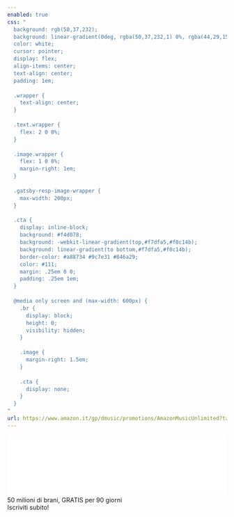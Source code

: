 ```yaml
---
enabled: true
css: "
  background: rgb(50,37,232);
  background: linear-gradient(0deg, rgba(50,37,232,1) 0%, rgba(44,29,155,1) 100%);
  color: white;
  cursor: pointer;
  display: flex;
  align-items: center;
  text-align: center;
  padding: 1em;

  .wrapper {
    text-align: center;
  }

  .text.wrapper {
    flex: 2 0 0%;
  }

  .image.wrapper {
    flex: 1 0 0%;
    margin-right: 1em;
  }

  .gatsby-resp-image-wrapper {
    max-width: 200px;
  }

  .cta {
    display: inline-block;
    background: #f4d078;
    background: -webkit-linear-gradient(top,#f7dfa5,#f0c14b);
    background: linear-gradient(to bottom,#f7dfa5,#f0c14b);
    border-color: #a88734 #9c7e31 #846a29;
    color: #111;
    margin: .25em 0 0;
    padding: .25em 1em;
  }

  @media only screen and (max-width: 600px) {
    .br {
      display: block;
      height: 0;
      visibility: hidden;
    }

    .image {
      margin-right: 1.5em;
    }

    .cta {
      display: none;
    }
  }
"
url: https://www.amazon.it/gp/dmusic/promotions/AmazonMusicUnlimited?tag=motovia-21
---
```

<div class="image wrapper">
  <img src="./amazon-music-unlimited.png">
</div>
<div class="text wrapper">
  <div class="subtitle">
    50 milioni di brani<span class="br">,</span>
    GRATIS per 90 giorni
  </div>
  <div class="cta">Iscriviti subito!</div>
</div>
